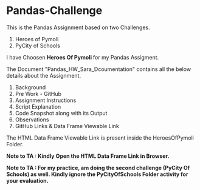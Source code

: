 # Pandas-Challenge

This is the Pandas Assignment based on two Challenges.

 1) Heroes of Pymoli 
 2) PyCity of Schools

I have Choosen <b> Heroes Of Pymoli </b> for my Pandas Assigment.

The Document "Pandas_HW_Sara_Dcoumentation" contains all the below details about the Assignment.

1) Background
2) Pre Work - GitHub
3) Assignment Instructions
4) Script Explanation
5) Code Snapshot along with its Output
6) Observations
7) GitHub Links & Data Frame Viewable Link

The HTML Data Frame Viewable Link is present inside the HeroesOfPymoli Folder.

<b> Note to TA : Kindly Open the HTML Data Frame Link in Browser. </b>

<b> Note to TA : For my practice, am doing the second challenge (PyCity Of Schools) as well. Kindly ignore the PyCityOfSchools Folder activity for your evaluation.</b>

